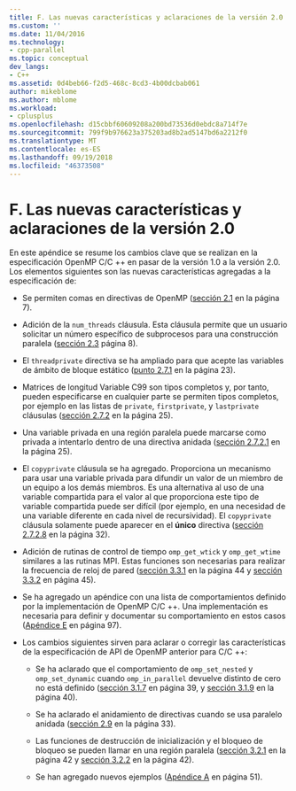 ```yaml
---
title: F. Las nuevas características y aclaraciones de la versión 2.0 | Microsoft Docs
ms.custom: ''
ms.date: 11/04/2016
ms.technology:
- cpp-parallel
ms.topic: conceptual
dev_langs:
- C++
ms.assetid: 0d4beb66-f2d5-468c-8cd3-4b00dcbab061
author: mikeblome
ms.author: mblome
ms.workload:
- cplusplus
ms.openlocfilehash: d15cbbf60609208a200bd73536d0ebdc8a714f7e
ms.sourcegitcommit: 799f9b976623a375203ad8b2ad5147bd6a2212f0
ms.translationtype: MT
ms.contentlocale: es-ES
ms.lasthandoff: 09/19/2018
ms.locfileid: "46373508"
---
```

# <a name="f-new-features-and-clarifications-in-version-20"></a>F. Las nuevas características y aclaraciones de la versión 2.0

En este apéndice se resume los cambios clave que se realizan en la especificación OpenMP C/C ++ en pasar de la versión 1.0 a la versión 2.0. Los elementos siguientes son las nuevas características agregadas a la especificación de:

- Se permiten comas en directivas de OpenMP ([sección 2.1](../../parallel/openmp/2-1-directive-format.md) en la página 7).

- Adición de la `num_threads` cláusula. Esta cláusula permite que un usuario solicitar un número específico de subprocesos para una construcción paralela ([sección 2.3](../../parallel/openmp/2-3-parallel-construct.md) página 8).

- El `threadprivate` directiva se ha ampliado para que acepte las variables de ámbito de bloque estático ([punto 2.7.1](../../parallel/openmp/2-7-1-threadprivate-directive.md) en la página 23).

- Matrices de longitud Variable C99 son tipos completos y, por tanto, pueden especificarse en cualquier parte se permiten tipos completos, por ejemplo en las listas de `private`, `firstprivate`, y `lastprivate` cláusulas ([sección 2.7.2](../../parallel/openmp/2-7-2-data-sharing-attribute-clauses.md) en la página 25).

- Una variable privada en una región paralela puede marcarse como privada a intentarlo dentro de una directiva anidada ([sección 2.7.2.1](../../parallel/openmp/2-7-2-1-private.md) en la página 25).

- El `copyprivate` cláusula se ha agregado. Proporciona un mecanismo para usar una variable privada para difundir un valor de un miembro de un equipo a los demás miembros. Es una alternativa al uso de una variable compartida para el valor al que proporciona este tipo de variable compartida puede ser difícil (por ejemplo, en una necesidad de una variable diferente en cada nivel de recursividad). El `copyprivate` cláusula solamente puede aparecer en el **único** directiva ([sección 2.7.2.8](../../parallel/openmp/2-7-2-8-copyprivate.md) en la página 32).

- Adición de rutinas de control de tiempo `omp_get_wtick` y `omp_get_wtime` similares a las rutinas MPI. Estas funciones son necesarias para realizar la frecuencia de reloj de pared ([sección 3.3.1](../../parallel/openmp/3-3-1-omp-get-wtime-function.md) en la página 44 y [sección 3.3.2](../../parallel/openmp/3-3-2-omp-get-wtick-function.md) en página 45).

- Se ha agregado un apéndice con una lista de comportamientos definido por la implementación de OpenMP C/C ++. Una implementación es necesaria para definir y documentar su comportamiento en estos casos ([Apéndice E](../../parallel/openmp/e-implementation-defined-behaviors-in-openmp-c-cpp.md) en página 97).

- Los cambios siguientes sirven para aclarar o corregir las características de la especificación de API de OpenMP anterior para C/C ++:

   - Se ha aclarado que el comportamiento de `omp_set_nested` y `omp_set_dynamic` cuando `omp_in_parallel` devuelve distinto de cero no está definido ([sección 3.1.7](../../parallel/openmp/3-1-7-omp-set-dynamic-function.md) en página 39, y [sección 3.1.9](../../parallel/openmp/3-1-9-omp-set-nested-function.md) en la página 40).

   - Se ha aclarado el anidamiento de directivas cuando se usa paralelo anidada ([sección 2.9](../../parallel/openmp/2-9-directive-nesting.md) en la página 33).

   - Las funciones de destrucción de inicialización y el bloqueo de bloqueo se pueden llamar en una región paralela ([sección 3.2.1](../../parallel/openmp/3-2-1-omp-init-lock-and-omp-init-nest-lock-functions.md) en la página 42 y [sección 3.2.2](../../parallel/openmp/3-2-2-omp-destroy-lock-and-omp-destroy-nest-lock-functions.md) en la página 42).

   - Se han agregado nuevos ejemplos ([Apéndice A](../../parallel/openmp/a-examples.md) en página 51).